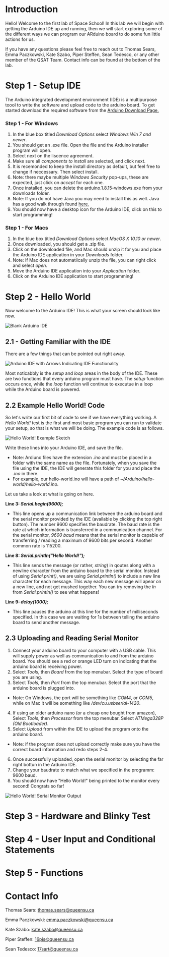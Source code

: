 # Introduction

Hello! Welcome to the first lab of Space School! In this lab we will begin with getting the Arduino IDE up and running, then we will start exploring some of the different ways we can program our ARduino board to do some fun little actions for us. 

If you have any questions please feel free to reach out to Thomas Sears, Emma Paczkowski, Kate Szabo, Piper Steffen, Sean Tedesco, or any other member of the QSAT Team. Contact info can be found at the bottom of the lab. 


# Step 1 - Setup IDE
The Arduino integrated development environment (IDE) is a multipurpose toool to write the software and upload code to the arduino board. To get started download the required software from the [Arduino Download Page.](https://www.arduino.cc/en/software)

### Step 1 - For Windows
1. In the blue box titled *Download Options* select *Windows Win 7 and newer*. 
2. You should get an .exe file. Open the file and the Arduino installer program will open. 
3. Select next on the liscence agreement. 
4. Make sure all *components to install* are selected, and click next. 
4. It is recemonded to keep the install directory as default, but feel free to change if neccessary. Then select install. 
6. Note: there maybe multiple *Windows Security* pop-ups, these are expected, just click on *accept* for each one. 
7. Once installed, you can delete the arduino.1.8.15-windows.exe from your downloads folder. 
8. Note: If you do not have Java you may need to install this as well. Java has a good walk through found [here.](https://java.com/en/download/help/download_options.html#windows)
9. You should now have a desktop icon for the Arduino IDE, click on this to start programming! 

### Step 1 - For Macs 
1. In the blue box titled *Download Options* select *MacOS X 10.10 or newer*. 
2. Once downloaded, you should get a .zip file. 
3. Click on the downloaded file, and Mac should unzip it for you and place the Arduino IDE application in your *Downloads* folder. 
4. Note: If Mac does not automatiically unzip the file, you can right click and select *open*. 
5. Move the Arduino IDE application into your *Application* folder. 
6. Click on the Arduino IDE application to start programming! 

# Step 2 - Hello World 
Now welcome to the Arduino IDE! This is what your screen should look like now.

![Blank Arduino IDE](https://github.com/queens-satellite-team/Space-School/blob/1e01387ff4d3da24ef29785931619ad8ce6db5c4/images/blank-arduino-ide.png?raw=true)

## 2.1 - Getting Familiar with the IDE
There are a few things that can be pointed out right away. 

![Arduino IDE with Arrows Indicating IDE Functionality](https://github.com/queens-satellite-team/Space-School/blob/1e01387ff4d3da24ef29785931619ad8ce6db5c4/images/ide-with-arrows.png?raw=true)

Most noticabbly is the *setup* and *loop* areas in the body of the IDE. These are two functions that every arduino program must have. The *setup* function occurs once, while the *loop* function will continue to executue in a loop while the Arduino board is powered. 

## 2.2 Example Hello World! Code

So let's write our first bit of code to see if we have everything working. A *Hello World!* test is the first and most basic program you can run to validate your setup, so that is what we will be doing. The example code is as follows. 

![Hello World! Example Sketch](https://github.com/queens-satellite-team/Space-School/blob/5da6fc5b4ef3739f320422ec64ccfdf60c2cb7a6/images/hello-world-example.png?raw=true)

Write these lines into your Arduino IDE, and save the file. 
- Note: Ardiuno files have the extension *.ino* and must be placed in a folder with the same name as the file. Fortunately, when you save the file using the IDE, the IDE will generate this folder for you and place the *.ino* in there.
- For example, our hello-world.ino will have a path of *~/Arduino/hello-world/hello-world.ino*. 

Let us take a look at what is going on here.

__Line 3: *Serial.begin(9600);*__
- This line opens up a communication link between the arduino board and the serial monitor provided by the IDE (available by clicking the top right button). The number 9600 specifies the baudrate. The baud rate is the rate at which information is transferred in a communication channel. For the serial monitor, *9600 baud* means that the serial monitor is capable of transferring / reading a maximum of 9600 bits per second. Another common rate is 115200. 

__Line 8: *Serial.println("Hello World!");*__
- This line sends the message (or rather, *string*) in qoutes along with a newline character from the arduino board to the serial monitor. Instead of using *Serial.print()*, we are using *Serial.println()* to include a new line character for each message. This way each new message will apear on a new line, and not get mushed together. You can try removing the *ln* from *Serial.println()* to see what happens! 

__Line 9: *delay(1000);*__
- This line pauses the arduino at this line for the number of milliseconds specified. In this case we are waiting for 1s between telling the arduino board to send another message. 

## 2.3 Uploading and Reading Serial Monitor 
1. Connect your arduino board to your computer with a USB cable. This will supply power as well as communication to and from the arduino board. You should see a red or orange LED turn on indicating that the arduino board is receiving power. 
2. Select *Tools*, then *Board* from the top menubar. Select the type of board you are using. 
3. Select *Tools*, then *Port* from the top menubar. Select the port that the arduino board is plugged into. 
- Note: On Windows, the port will be something like *COM4*, or *COM5*, while on Mac it will be something like */dev/cu.usbserial-1420*. 
4. If using an older arduino nano (or a cheap one bought from amazon), Select *Tools*, then *Processor* from the top menubar. Select *ATMega328P (Old Bootloader)*. 
5. Select *Upload* from within the IDE to upload the program onto the arduino board. 
- Note: if the program does not upload correctly make sure you have the correct board information and redo steps 2-4. 
6. Once successfully uploaded, open the serial monitor by selecting the far right bottun in the Arduino IDE.  
7. Change your baudrate to match what we specified in the programm: 9600 baud. 
8. You should now have "Hello World!" being printed to the monitor every second! Congrats so far! 

![Hello World! Serial Monitor Output](https://github.com/queens-satellite-team/Space-School/blob/70acc73a802000d13ea7bd14e14754109967e10e/images/hello-world-serial-monitor.png?raw=true)

# Step 3 - Hardware and Blinky Test 

# Step 4 - User Input and Conditional Statements 

# Step 5 - Functions 

# Contact Info 

Thomas Sears: thomas.sears@queensu.ca

Emma Paczkowski: emma.paczkowski@queensu.ca

Kate Szabo: kate.szabo@queensu.ca

Piper Steffen: 16pis@queensu.ca

Sean Tedesco: 17sart@queensu.ca

